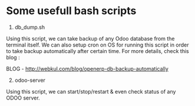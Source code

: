 # Some usefull bash scripts

1) db_dump.sh

Using this script, we can take backup of any Odoo database from the terminal itself. We can also setup cron on OS for running this script in order to take backup automatically after certain time.
For more details, check this blog :

BLOG - http://webkul.com/blog/openerp-db-backup-automatically

2) odoo-server

Using this script, we can start/stop/restart & even check status of any ODOO server.
